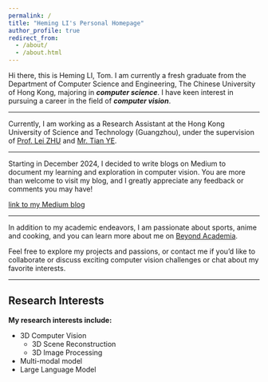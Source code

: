 ```yaml
---
permalink: /
title: "Heming LI's Personal Homepage"
author_profile: true
redirect_from: 
  - /about/
  - /about.html
---
```

Hi there, this is Heming LI, Tom. I am currently a fresh graduate from the Department of Computer Science and Engineering, The Chinese University of Hong Kong, majoring in ***computer science***. I have keen interest in pursuing a career in the field of ***computer vision***. 

---

Currently, I am working as a Research Assistant at the Hong Kong University of Science and Technology (Guangzhou), under the supervision of [Prof. Lei ZHU](https://sites.google.com/site/indexlzhu/home) and [Mr. Tian YE](https://owen718.github.io/).

---

Starting in December 2024, I decided to write blogs on Medium to document my learning and exploration in computer vision. You are more than welcome to visit my blog, and I greatly appreciate any feedback or comments you may have!

[link to my Medium blog](https://medium.com/@heming7266)

---

In addition to my academic endeavors, I am passionate about sports, anime and cooking, and you can learn more about me on [Beyond Academia](https://tom-liii.github.io//beyondAcademia/).

Feel free to explore my projects and passions, or contact me if you’d like to collaborate or discuss exciting computer vision challenges or chat about my favorite interests.

---
## Research Interests
**My research interests include:**
- 3D Computer Vision
  - 3D Scene Reconstruction
  - 3D Image Processing
- Multi-modal model
- Large Language Model
